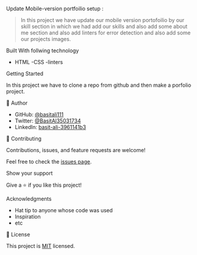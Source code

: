 Update Mobile-version portfoilio setup :

>In this project we have update our mobile version portofoilio  by our skill section in which we had add our skills and also add
some about me section and also add linters for error detection and also add some our projects images.

 Built With follwing technology
 - HTML
 -CSS
-linters


 Getting Started

In this project we have to clone a repo from github and then make a porfolio project.



👤 Author

- GitHub: [@basitali111](https://github.com/basitali111)
- Twitter: [@BasitAl35031734 ](https://twitter.com/BasitAl35031734)
- LinkedIn: [basit-ali-3961141b3](https://linkedin.com/in/basit-ali-3961141b3)




 🤝 Contributing

Contributions, issues, and feature requests are welcome!

Feel free to check the [issues page](../../issues/).

 Show your support

Give a ⭐️ if you like this project!

Acknowledgments

- Hat tip to anyone whose code was used
- Inspiration
- etc

 📝 License

This project is [MIT](./MIT.md) licensed.

